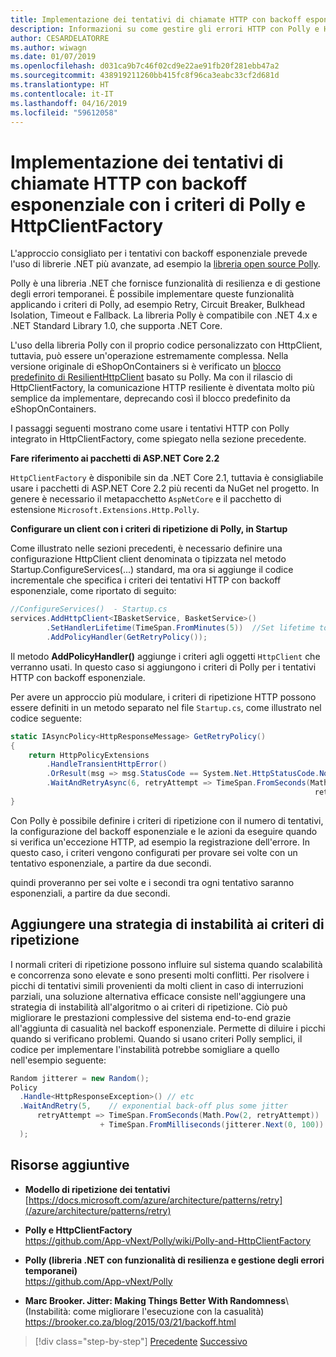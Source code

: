 ```yaml
---
title: Implementazione dei tentativi di chiamate HTTP con backoff esponenziale con Polly
description: Informazioni su come gestire gli errori HTTP con Polly e HttpClientFactory.
author: CESARDELATORRE
ms.author: wiwagn
ms.date: 01/07/2019
ms.openlocfilehash: d031ca9b7c46f02cd9e22ae91fb20f281ebb47a2
ms.sourcegitcommit: 438919211260bb415fc8f96ca3eabc33cf2d681d
ms.translationtype: HT
ms.contentlocale: it-IT
ms.lasthandoff: 04/16/2019
ms.locfileid: "59612058"
---
```

# <a name="implement-http-call-retries-with-exponential-backoff-with-httpclientfactory-and-polly-policies"></a>Implementazione dei tentativi di chiamate HTTP con backoff esponenziale con i criteri di Polly e HttpClientFactory

L'approccio consigliato per i tentativi con backoff esponenziale prevede l'uso di librerie .NET più avanzate, ad esempio la [libreria open source Polly](https://github.com/App-vNext/Polly).

Polly è una libreria .NET che fornisce funzionalità di resilienza e di gestione degli errori temporanei. È possibile implementare queste funzionalità applicando i criteri di Polly, ad esempio Retry, Circuit Breaker, Bulkhead Isolation, Timeout e Fallback. La libreria Polly è compatibile con .NET 4.x e .NET Standard Library 1.0, che supporta .NET Core.

L'uso della libreria Polly con il proprio codice personalizzato con HttpClient, tuttavia, può essere un'operazione estremamente complessa. Nella versione originale di eShopOnContainers si è verificato un [blocco predefinito di ResilientHttpClient](https://github.com/dotnet-architecture/eShopOnContainers/blob/master/src/BuildingBlocks/Resilience/Resilience.Http/ResilientHttpClient.cs) basato su Polly. Ma con il rilascio di HttpClientFactory, la comunicazione HTTP resiliente è diventata molto più semplice da implementare, deprecando così il blocco predefinito da eShopOnContainers. 

I passaggi seguenti mostrano come usare i tentativi HTTP con Polly integrato in HttpClientFactory, come spiegato nella sezione precedente.

**Fare riferimento ai pacchetti di ASP.NET Core 2.2**

`HttpClientFactory` è disponibile sin da .NET Core 2.1, tuttavia è consigliabile usare i pacchetti di ASP.NET Core 2.2 più recenti da NuGet nel progetto. In genere è necessario il metapacchetto `AspNetCore` e il pacchetto di estensione `Microsoft.Extensions.Http.Polly`.

**Configurare un client con i criteri di ripetizione di Polly, in Startup**

Come illustrato nelle sezioni precedenti, è necessario definire una configurazione HttpClient client denominata o tipizzata nel metodo Startup.ConfigureServices(...) standard, ma ora si aggiunge il codice incrementale che specifica i criteri dei tentativi HTTP con backoff esponenziale, come riportato di seguito:

```csharp
//ConfigureServices()  - Startup.cs
services.AddHttpClient<IBasketService, BasketService>()
        .SetHandlerLifetime(TimeSpan.FromMinutes(5))  //Set lifetime to five minutes
        .AddPolicyHandler(GetRetryPolicy());
```

Il metodo **AddPolicyHandler()** aggiunge i criteri agli oggetti `HttpClient` che verranno usati. In questo caso si aggiungono i criteri di Polly per i tentativi HTTP con backoff esponenziale.

Per avere un approccio più modulare, i criteri di ripetizione HTTP possono essere definiti in un metodo separato nel file `Startup.cs`, come illustrato nel codice seguente:

```csharp
static IAsyncPolicy<HttpResponseMessage> GetRetryPolicy()
{
    return HttpPolicyExtensions
        .HandleTransientHttpError()
        .OrResult(msg => msg.StatusCode == System.Net.HttpStatusCode.NotFound)
        .WaitAndRetryAsync(6, retryAttempt => TimeSpan.FromSeconds(Math.Pow(2,
                                                                    retryAttempt)));
}
```

Con Polly è possibile definire i criteri di ripetizione con il numero di tentativi, la configurazione del backoff esponenziale e le azioni da eseguire quando si verifica un'eccezione HTTP, ad esempio la registrazione dell'errore. In questo caso, i criteri vengono configurati per provare sei volte con un tentativo esponenziale, a partire da due secondi. 

quindi proveranno per sei volte e i secondi tra ogni tentativo saranno esponenziali, a partire da due secondi.

## <a name="add-a-jitter-strategy-to-the-retry-policy"></a>Aggiungere una strategia di instabilità ai criteri di ripetizione

I normali criteri di ripetizione possono influire sul sistema quando scalabilità e concorrenza sono elevate e sono presenti molti conflitti. Per risolvere i picchi di tentativi simili provenienti da molti client in caso di interruzioni parziali, una soluzione alternativa efficace consiste nell'aggiungere una strategia di instabilità all'algoritmo o ai criteri di ripetizione. Ciò può migliorare le prestazioni complessive del sistema end-to-end grazie all'aggiunta di casualità nel backoff esponenziale. Permette di diluire i picchi quando si verificano problemi. Quando si usano criteri Polly semplici, il codice per implementare l'instabilità potrebbe somigliare a quello nell'esempio seguente:

```csharp
Random jitterer = new Random(); 
Policy
  .Handle<HttpResponseException>() // etc
  .WaitAndRetry(5,    // exponential back-off plus some jitter
      retryAttempt => TimeSpan.FromSeconds(Math.Pow(2, retryAttempt))  
                    + TimeSpan.FromMilliseconds(jitterer.Next(0, 100)) 
  );
```

## <a name="additional-resources"></a>Risorse aggiuntive

- **Modello di ripetizione dei tentativi**\
  [https://docs.microsoft.com/azure/architecture/patterns/retry](/azure/architecture/patterns/retry)

- **Polly e HttpClientFactory**\
  <https://github.com/App-vNext/Polly/wiki/Polly-and-HttpClientFactory>

- **Polly (libreria .NET con funzionalità di resilienza e gestione degli errori temporanei)**\
  <https://github.com/App-vNext/Polly>

- **Marc Brooker. Jitter: Making Things Better With Randomness**\ (Instabilità: come migliorare l'esecuzione con la casualità)
  <https://brooker.co.za/blog/2015/03/21/backoff.html>

>[!div class="step-by-step"]
>[Precedente](explore-custom-http-call-retries-exponential-backoff.md)
>[Successivo](implement-circuit-breaker-pattern.md)
